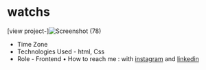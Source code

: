 # watchs
[view project-]![Screenshot (78)](https://github.com/AliNikseresht/watchs/assets/120955025/e43a160a-e037-46a4-978f-5122fdb9fee0)

- Time Zone
- Technologies Used - html, Css
- Role - Frontend
• How to reach me : with [instagram](https://www.instagram.com/alinikseresht_web) and [linkedin](https://www.linkedin.com/in/alinikseresht-web/)

